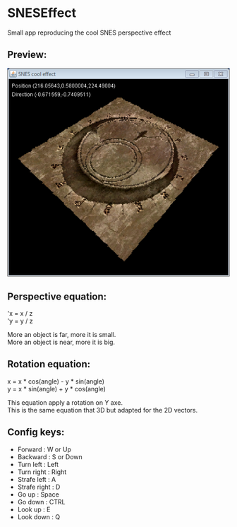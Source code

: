 # SNESEffect
Small app reproducing the cool SNES perspective effect

Preview:
--------
![alt tag](https://raw.githubusercontent.com/firepolo/SNESEffect/master/preview.png)

Perspective equation:
---------------------
'x = x / z<br />
'y = y / z

More an object is far, more it is small.<br />
More an object is near, more it is big.

Rotation equation:
-------------------
x = x * cos(angle) - y * sin(angle)<br />
y = x * sin(angle) + y * cos(angle)

This equation apply a rotation on Y axe.<br />
This is the same equation that 3D but adapted for the 2D vectors.

Config keys:
-------------
- Forward : W or Up
- Backward : S or Down
- Turn left : Left
- Turn right : Right
- Strafe left : A
- Strafe right : D
- Go up : Space
- Go down : CTRL
- Look up : E
- Look down : Q

